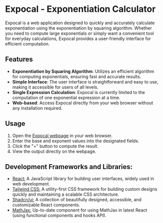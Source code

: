 # Expocal - Exponentiation Calculator

Expocal is a web application designed to quickly and accurately calculate exponentiation using the exponentiation by squaring algorithm. Whether you need to compute large exponentials or simply want a convenient tool for everyday calculations, Expocal provides a user-friendly interface for efficient computation.

## Features

- **Exponentiation by Squaring Algorithm**: Utilizes an efficient algorithm for computing exponentials, ensuring fast and accurate results.
- **Simple Interface**: The user interface is straightforward and easy to use, making it accessible for users of all levels.
- **Single Expression Calculation**: Expocal is currently limited to the computation of one exponential expression at a time.
- **Web-based**: Access Expocal directly from your web browser without any installation required.

## Usage

1. Open the [Expocal webpage](https://arvicss.github.io/expocal/) in your web browser.
2. Enter the base and exponent values into the designated fields.
3. Click the "=" button to compute the result.
4. View the output directly on the webpage.

## Development Frameworks and Libraries:

- [React:](https://react.dev/) A JavaScript library for building user interfaces, widely used in web development.
- [Tailwind CSS:](https://tailwindcss.com) A utility-first CSS framework for building custom designs quickly and maintaining a scalable CSS architecture.
- [Shadcn/ui:](https://ui.shadcn.com/) A collection of beautifully designed, accessible, and customizable React components.
- [MathJax:](https://www.npmjs.com/package/better-react-mathjax) Up-to-date component for using MathJax in latest React (using functional components and hooks API).
